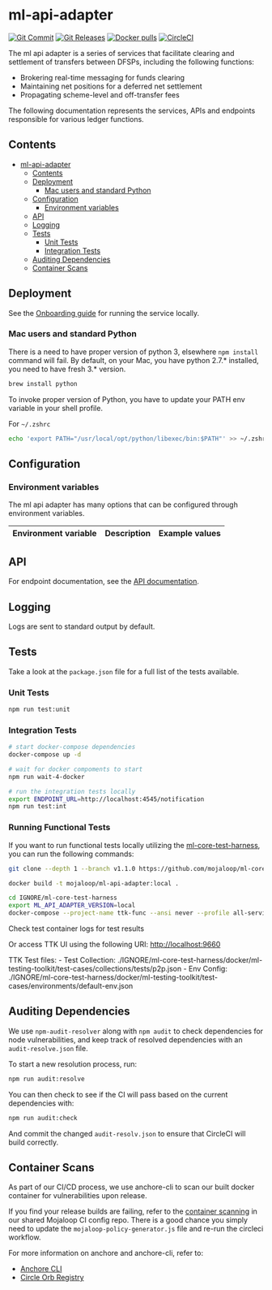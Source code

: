 # ml-api-adapter

[![Git Commit](https://img.shields.io/github/last-commit/mojaloop/ml-api-adapter.svg?style=flat)](https://github.com/mojaloop/ml-api-adapter/commits/master)
[![Git Releases](https://img.shields.io/github/release/mojaloop/ml-api-adapter.svg?style=flat)](https://github.com/mojaloop/ml-api-adapter/releases)
[![Docker pulls](https://img.shields.io/docker/pulls/mojaloop/ml-api-adapter.svg?style=flat)](https://hub.docker.com/r/mojaloop/ml-api-adapter)
[![CircleCI](https://circleci.com/gh/mojaloop/ml-api-adapter.svg?style=svg)](https://app.circleci.com/pipelines/github/mojaloop/ml-api-adapter)

The ml api adapter is a series of services that facilitate clearing and settlement of transfers between DFSPs, including the following functions:

- Brokering real-time messaging for funds clearing
- Maintaining net positions for a deferred net settlement
- Propagating scheme-level and off-transfer fees

The following documentation represents the services, APIs and endpoints responsible for various ledger functions.

## Contents

- [ml-api-adapter](#ml-api-adapter)
  - [Contents](#contents)
  - [Deployment](#deployment)
    - [Mac users and standard Python](#mac-users-and-standard-python)
  - [Configuration](#configuration)
    - [Environment variables](#environment-variables)
  - [API](#api)
  - [Logging](#logging)
  - [Tests](#tests)
    - [Unit Tests](#unit-tests)
    - [Integration Tests](#integration-tests)
  - [Auditing Dependencies](#auditing-dependencies)
  - [Container Scans](#container-scans)

## Deployment

See the [Onboarding guide](Onboarding.md) for running the service locally.

### Mac users and standard Python

There is a need to have proper version of python 3, elsewhere `npm install` command will fail. By default, on your Mac, you have python 2.7.* installed, you need to have fresh 3.* version.

```bash
brew install python
```

To invoke proper version of Python, you have to update your PATH env variable in your shell profile.

For `~/.zshrc`

```bash
echo 'export PATH="/usr/local/opt/python/libexec/bin:$PATH"' >> ~/.zshrc 
```

## Configuration

### Environment variables

The ml api adapter has many options that can be configured through environment variables.

| Environment variable | Description | Example values |
| -------------------- | ----------- | ------ |

## API

For endpoint documentation, see the [API documentation](API.md).

## Logging

Logs are sent to standard output by default.

## Tests

Take a look at the `package.json` file for a full list of the tests available.

### Unit Tests

```bash
npm run test:unit
```

### Integration Tests

```bash
# start docker-compose dependencies
docker-compose up -d

# wait for docker compoments to start
npm run wait-4-docker

# run the integration tests locally
export ENDPOINT_URL=http://localhost:4545/notification
npm run test:int
```

### Running Functional Tests

If you want to run functional tests locally utilizing the [ml-core-test-harness](https://github.com/mojaloop/ml-core-test-harness), you can run the following commands:

```bash
git clone --depth 1 --branch v1.1.0 https://github.com/mojaloop/ml-core-test-harness.git ./IGNORE/ml-core-test-harness
```

```bash
docker build -t mojaloop/ml-api-adapter:local .
```

```bash
cd IGNORE/ml-core-test-harness
export ML_API_ADAPTER_VERSION=local
docker-compose --project-name ttk-func --ansi never --profile all-services --profile ttk-provisioning --profile ttk-tests up -d
```

Check test container logs for test results

Or access TTK UI using the following URI: <http://localhost:9660>

TTK Test files:
    - Test Collection: ./IGNORE/ml-core-test-harness/docker/ml-testing-toolkit/test-cases/collections/tests/p2p.json
    - Env Config: ./IGNORE/ml-core-test-harness/docker/ml-testing-toolkit/test-cases/environments/default-env.json

## Auditing Dependencies

We use `npm-audit-resolver` along with `npm audit` to check dependencies for node vulnerabilities, and keep track of resolved dependencies with an `audit-resolve.json` file.

To start a new resolution process, run:

```bash
npm run audit:resolve
```

You can then check to see if the CI will pass based on the current dependencies with:

```bash
npm run audit:check
```

And commit the changed `audit-resolv.json` to ensure that CircleCI will build correctly.

## Container Scans

As part of our CI/CD process, we use anchore-cli to scan our built docker container for vulnerabilities upon release.

If you find your release builds are failing, refer to the [container scanning](https://github.com/mojaloop/ci-config#container-scanning) in our shared Mojaloop CI config repo. There is a good chance you simply need to update the `mojaloop-policy-generator.js` file and re-run the circleci workflow.

For more information on anchore and anchore-cli, refer to:

- [Anchore CLI](https://github.com/anchore/anchore-cli)
- [Circle Orb Registry](https://circleci.com/orbs/registry/orb/anchore/anchore-engine)
